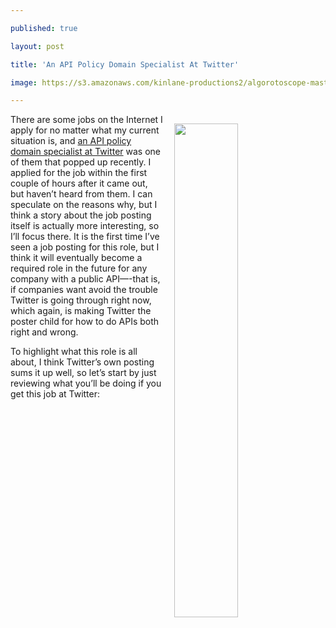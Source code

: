 ---
published: true
layout: post
title: 'An API Policy Domain Specialist At Twitter'
image: https://s3.amazonaws.com/kinlane-productions2/algorotoscope-master/white-house-lawn-white-house-window-propaganda-leaflets.jpg
---

<p><img src="https://s3.amazonaws.com/kinlane-productions2/algorotoscope-master/white-house-lawn-white-house-window-propaganda-leaflets.jpg" width="45%" align="right" style="padding: 15px;" />
There are some jobs on the Internet I apply for no matter what my current situation is, and <a href="https://g.co/kgs/x1NtjW">an API policy domain specialist at Twitter</a> was one of them that popped up recently. I applied for the job within the first couple of hours after it came out, but haven’t heard from them. I can speculate on the reasons why, but I think a story about the job posting itself is actually more interesting, so I’ll focus there. It is the first time I’ve seen a job posting for this role, but I think it will eventually become a required role in the future for any company with a public API—-that is, if companies want avoid the trouble Twitter is going through right now, which again, is making Twitter the poster child for how to do APIs both right and wrong.

<p>To highlight what this role is all about, I think Twitter’s own posting sums it up well, so let’s start by just reviewing what you’ll be doing if you get this job at Twitter:


